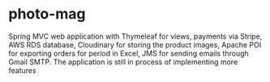 # photo-mag

Spring MVC web application with Thymeleaf for views, payments via Stripe, AWS RDS database, Cloudinary for storing the product
images, Apache POI for exporting orders for period in Excel, JMS for sending emails through Gmail SMTP. The application is still in process of implementing more
features
